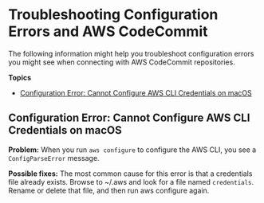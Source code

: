 # Troubleshooting Configuration Errors and AWS CodeCommit<a name="troubleshooting-cf"></a>

The following information might help you troubleshoot configuration errors you might see when connecting with AWS CodeCommit repositories\.

**Topics**
+ [Configuration Error: Cannot Configure AWS CLI Credentials on macOS](#troubleshooting-cf1)

## Configuration Error: Cannot Configure AWS CLI Credentials on macOS<a name="troubleshooting-cf1"></a>

**Problem:** When you run `aws configure` to configure the AWS CLI, you see a `ConfigParseError` message\.

**Possible fixes:** The most common cause for this error is that a credentials file already exists\. Browse to \~/\.aws and look for a file named `credentials`\. Rename or delete that file, and then run aws configure again\.